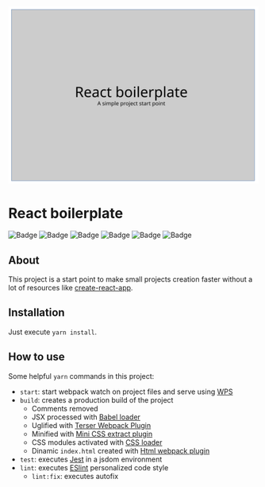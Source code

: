 ![Badge](./src/assets/banner.svg)

# React boilerplate
![Badge](https://img.shields.io/static/v1?label=NodeJS&message=v14.17.6&color=blue&logo=node.js)
![Badge](https://img.shields.io/static/v1?label=NPM&message=v6.14.15&color=blue&logo=npm)
![Badge](https://img.shields.io/static/v1?label=React&message=v17.0.2&color=blue&logo=React)
![Badge](https://img.shields.io/static/v1?label=Jest&message=v27.2.0&color=blue&logo=Jest)
![Badge](https://img.shields.io/github/license/ramon-ferreira/react-boilerplate)
![Badge](https://img.shields.io/static/v1?label=Pull%20requests&message=Welcome&color=green&logo=Git)

## About
This project is a start point to make small projects creation faster without a lot of resources like [create-react-app](https://github.com/facebook/create-react-app).

## Installation
Just execute `yarn install`.


## How to use
Some helpful `yarn` commands in this project:
* `start`: start webpack watch on project files and serve using [WPS](https://github.com/shellscape/webpack-plugin-serve)
* `build`: creates a production build of the project 
  * Comments removed
  * JSX processed with [Babel loader](https://github.com/babel/babel-loader)
  * Uglified with [Terser Webpack Plugin](https://github.com/webpack-contrib/terser-webpack-plugin)
  * Minified with [Mini CSS extract plugin](https://github.com/webpack-contrib/mini-css-extract-plugin)
  * CSS modules activated with [CSS loader](https://github.com/webpack-contrib/css-loader)
  * Dinamic `index.html` created with [Html webpack plugin](https://github.com/jantimon/html-webpack-plugin)
* `test`: executes [Jest](https://jestjs.io/) in a jsdom environment
* `lint`: executes [ESlint](https://eslint.org/) personalized code style
  * `lint:fix`: executes autofix
